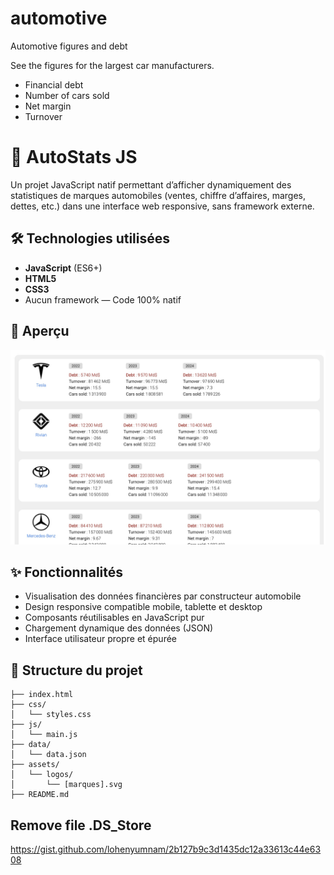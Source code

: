 # automotive
Automotive figures and debt

See the figures for the largest car manufacturers.
- Financial debt
- Number of cars sold
- Net margin
- Turnover


# 🚗 AutoStats JS

Un projet JavaScript natif permettant d’afficher dynamiquement des statistiques de marques automobiles (ventes, chiffre d’affaires, marges, dettes, etc.) dans une interface web responsive, sans framework externe.

## 🛠 Technologies utilisées

- **JavaScript** (ES6+)
- **HTML5**
- **CSS3**
- Aucun framework — Code 100% natif

## 📸 Aperçu

![screenshot](./assets/screenshot-1.jpg)

## ✨ Fonctionnalités

- Visualisation des données financières par constructeur automobile
- Design responsive compatible mobile, tablette et desktop
- Composants réutilisables en JavaScript pur
- Chargement dynamique des données (JSON)
- Interface utilisateur propre et épurée

## 📁 Structure du projet

```text
├── index.html
├── css/
│   └── styles.css
├── js/
│   └── main.js
├── data/
│   └── data.json
├── assets/
│   └── logos/
│       └── [marques].svg
├── README.md
```

## Remove file .DS_Store

https://gist.github.com/lohenyumnam/2b127b9c3d1435dc12a33613c44e6308
